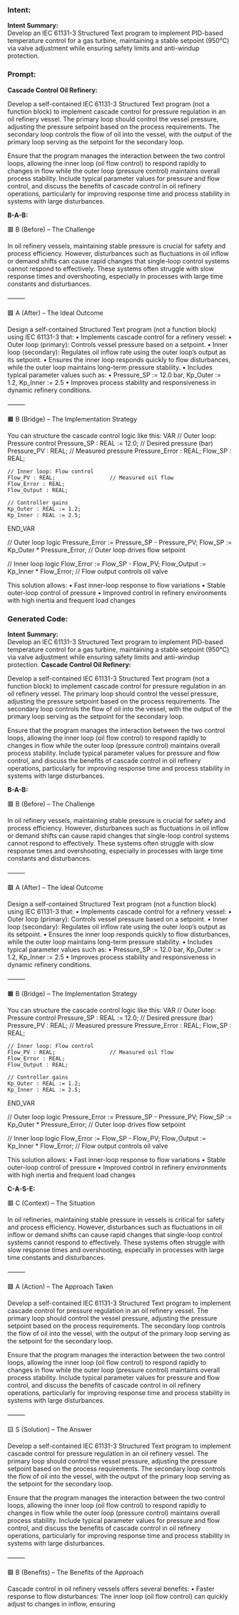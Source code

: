 ### Intent:
**Intent Summary:**  
Develop an IEC 61131-3 Structured Text program to implement PID-based temperature control for a gas turbine, maintaining a stable setpoint (950°C) via valve adjustment while ensuring safety limits and anti-windup protection.

### Prompt:
**Cascade Control Oil Refinery:**

Develop a self-contained IEC 61131-3 Structured Text program (not a function block) to implement cascade control for pressure regulation in an oil refinery vessel. The primary loop should control the vessel pressure, adjusting the pressure setpoint based on the process requirements. The secondary loop controls the flow of oil into the vessel, with the output of the primary loop serving as the setpoint for the secondary loop.

Ensure that the program manages the interaction between the two control loops, allowing the inner loop (oil flow control) to respond rapidly to changes in flow while the outer loop (pressure control) maintains overall process stability. Include typical parameter values for pressure and flow control, and discuss the benefits of cascade control in oil refinery operations, particularly for improving response time and process stability in systems with large disturbances.

**B-A-B:**

🟥 B (Before) – The Challenge

In oil refinery vessels, maintaining stable pressure is crucial for safety and process efficiency. However, disturbances such as fluctuations in oil inflow or demand shifts can cause rapid changes that single-loop control systems cannot respond to effectively. These systems often struggle with slow response times and overshooting, especially in processes with large time constants and disturbances.

⸻

🟩 A (After) – The Ideal Outcome

Design a self-contained Structured Text program (not a function block) using IEC 61131-3 that:
	•	Implements cascade control for a refinery vessel:
	•	Outer loop (primary): Controls vessel pressure based on a setpoint.
	•	Inner loop (secondary): Regulates oil inflow rate using the outer loop’s output as its setpoint.
	•	Ensures the inner loop responds quickly to flow disturbances, while the outer loop maintains long-term pressure stability.
	•	Includes typical parameter values such as:
	•	Pressure_SP := 12.0 bar, Kp_Outer := 1.2, Kp_Inner := 2.5
	•	Improves process stability and responsiveness in dynamic refinery conditions.

⸻

🟧 B (Bridge) – The Implementation Strategy

You can structure the cascade control logic like this:
VAR
    // Outer loop: Pressure control
    Pressure_SP : REAL := 12.0;     // Desired pressure (bar)
    Pressure_PV : REAL;             // Measured pressure
    Pressure_Error : REAL;
    Flow_SP : REAL;

    // Inner loop: Flow control
    Flow_PV : REAL;                 // Measured oil flow
    Flow_Error : REAL;
    Flow_Output : REAL;

    // Controller gains
    Kp_Outer : REAL := 1.2;
    Kp_Inner : REAL := 2.5;
END_VAR

// Outer loop logic
Pressure_Error := Pressure_SP - Pressure_PV;
Flow_SP := Kp_Outer * Pressure_Error;  // Outer loop drives flow setpoint

// Inner loop logic
Flow_Error := Flow_SP - Flow_PV;
Flow_Output := Kp_Inner * Flow_Error;  // Flow output controls oil valve

This solution allows:
	•	Fast inner-loop response to flow variations
	•	Stable outer-loop control of pressure
	•	Improved control in refinery environments with high inertia and frequent load changes

### Generated Code:
**Intent Summary:**  
Develop an IEC 61131-3 Structured Text program to implement PID-based temperature control for a gas turbine, maintaining a stable setpoint (950°C) via valve adjustment while ensuring safety limits and anti-windup protection.
**Cascade Control Oil Refinery:**

Develop a self-contained IEC 61131-3 Structured Text program (not a function block) to implement cascade control for pressure regulation in an oil refinery vessel. The primary loop should control the vessel pressure, adjusting the pressure setpoint based on the process requirements. The secondary loop controls the flow of oil into the vessel, with the output of the primary loop serving as the setpoint for the secondary loop.

Ensure that the program manages the interaction between the two control loops, allowing the inner loop (oil flow control) to respond rapidly to changes in flow while the outer loop (pressure control) maintains overall process stability. Include typical parameter values for pressure and flow control, and discuss the benefits of cascade control in oil refinery operations, particularly for improving response time and process stability in systems with large disturbances.

**B-A-B:**

🟥 B (Before) – The Challenge

In oil refinery vessels, maintaining stable pressure is crucial for safety and process efficiency. However, disturbances such as fluctuations in oil inflow or demand shifts can cause rapid changes that single-loop control systems cannot respond to effectively. These systems often struggle with slow response times and overshooting, especially in processes with large time constants and disturbances.

⸻

🟩 A (After) – The Ideal Outcome

Design a self-contained Structured Text program (not a function block) using IEC 61131-3 that:
	•	Implements cascade control for a refinery vessel:
	•	Outer loop (primary): Controls vessel pressure based on a setpoint.
	•	Inner loop (secondary): Regulates oil inflow rate using the outer loop’s output as its setpoint.
	•	Ensures the inner loop responds quickly to flow disturbances, while the outer loop maintains long-term pressure stability.
	•	Includes typical parameter values such as:
	•	Pressure_SP := 12.0 bar, Kp_Outer := 1.2, Kp_Inner := 2.5
	•	Improves process stability and responsiveness in dynamic refinery conditions.

⸻

🟧 B (Bridge) – The Implementation Strategy

You can structure the cascade control logic like this:
VAR
    // Outer loop: Pressure control
    Pressure_SP : REAL := 12.0;     // Desired pressure (bar)
    Pressure_PV : REAL;             // Measured pressure
    Pressure_Error : REAL;
    Flow_SP : REAL;

    // Inner loop: Flow control
    Flow_PV : REAL;                 // Measured oil flow
    Flow_Error : REAL;
    Flow_Output : REAL;

    // Controller gains
    Kp_Outer : REAL := 1.2;
    Kp_Inner : REAL := 2.5;
END_VAR

// Outer loop logic
Pressure_Error := Pressure_SP - Pressure_PV;
Flow_SP := Kp_Outer * Pressure_Error;  // Outer loop drives flow setpoint

// Inner loop logic
Flow_Error := Flow_SP - Flow_PV;
Flow_Output := Kp_Inner * Flow_Error;  // Flow output controls oil valve

This solution allows:
	•	Fast inner-loop response to flow variations
	•	Stable outer-loop control of pressure
	•	Improved control in refinery environments with high inertia and frequent load changes

**C-A-S-E:**

🟥 C (Context) – The Situation

In oil refineries, maintaining stable pressure in vessels is critical for safety and process efficiency. However, disturbances such as fluctuations in oil inflow or demand shifts can cause rapid changes that single-loop control systems cannot respond to effectively. These systems often struggle with slow response times and overshooting, especially in processes with large time constants and disturbances.

⸻

🟩 A (Action) – The Approach Taken

Develop a self-contained IEC 61131-3 Structured Text program to implement cascade control for pressure regulation in an oil refinery vessel. The primary loop should control the vessel pressure, adjusting the pressure setpoint based on the process requirements. The secondary loop controls the flow of oil into the vessel, with the output of the primary loop serving as the setpoint for the secondary loop.

Ensure that the program manages the interaction between the two control loops, allowing the inner loop (oil flow control) to respond rapidly to changes in flow while the outer loop (pressure control) maintains overall process stability. Include typical parameter values for pressure and flow control, and discuss the benefits of cascade control in oil refinery operations, particularly for improving response time and process stability in systems with large disturbances.

⸻

🟨 S (Solution) – The Answer

Develop a self-contained IEC 61131-3 Structured Text program to implement cascade control for pressure regulation in an oil refinery vessel. The primary loop should control the vessel pressure, adjusting the pressure setpoint based on the process requirements. The secondary loop controls the flow of oil into the vessel, with the output of the primary loop serving as the setpoint for the secondary loop.

Ensure that the program manages the interaction between the two control loops, allowing the inner loop (oil flow control) to respond rapidly to changes in flow while the outer loop (pressure control) maintains overall process stability. Include typical parameter values for pressure and flow control, and discuss the benefits of cascade control in oil refinery operations, particularly for improving response time and process stability in systems with large disturbances.

⸻

🟩 B (Benefits) – The Benefits of the Approach

Cascade control in oil refinery vessels offers several benefits:
	•	Faster response to flow disturbances: The inner loop (oil flow control) can quickly adjust to changes in inflow, ensuring
